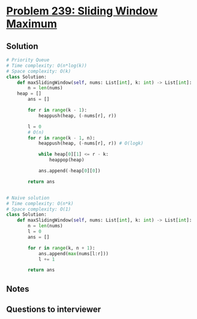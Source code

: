 # [Problem 239: Sliding Window Maximum](https://leetcode.com/problems/sliding-window-maximum/)

## Solution

```py
# Priority Queue
# Time complexity: O(n*log(k))
# Space complexity: O(k)
class Solution:
    def maxSlidingWindow(self, nums: List[int], k: int) -> List[int]:
        n = len(nums)
    heap = []
        ans = []

        for r in range(k - 1):
            heappush(heap, (-nums[r], r))

        l = 0
        # O(n)
        for r in range(k - 1, n):
            heappush(heap, (-nums[r], r)) # O(logk)

            while heap[0][1] <= r - k:
                heappop(heap)

            ans.append(-heap[0][0])

        return ans


# Naive solution
# Time complexity: O(n*k)
# Space complexity: O(1)
class Solution:
    def maxSlidingWindow(self, nums: List[int], k: int) -> List[int]:
        n = len(nums)
        l = 0
        ans = []

        for r in range(k, n + 1):
            ans.append(max(nums[l:r]))
            l += 1

        return ans
```

## Notes

## Questions to interviewer
